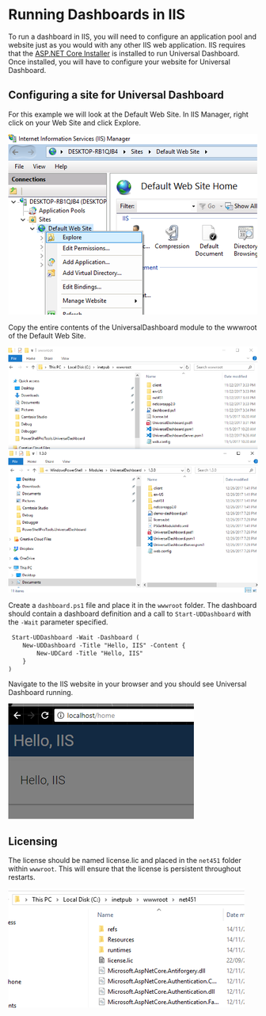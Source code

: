 # Running Dashboards in IIS

To run a dashboard in IIS, you will need to configure an application pool and website just as you would with any other IIS web application. IIS requires that the [ASP.NET Core Installer](https://www.microsoft.com/net/download/windows) is installed to run Universal Dashboard. Once installed, you will have to configure your website for Universal Dashboard.

## Configuring a site for Universal Dashboard

For this example we will look at the Default Web Site. In IIS Manager, right click on your Web Site and click Explore.

![](/assets/explore-iis.png)

Copy the entire contents of the UniversalDashboard module to the wwwroot of the Default Web Site.

![](/assets/copy-iis.png)

Create a `dashboard.ps1` file and place it in the `wwwroot` folder. The dashboard should contain a dashboard definition and a call to `Start-UDDashboard` with the `-Wait` parameter specified.

```
 Start-UDDashboard -Wait -Dashboard (
    New-UDDashboard -Title "Hello, IIS" -Content {
        New-UDCard -Title "Hello, IIS"
    }
)
```

Navigate to the IIS website in your browser and you should see Universal Dashboard running.

![](/assets/iis-running.png)

## Licensing

The license should be named license.lic and placed in the `net451` folder within `wwwroot`. This will ensure that the license is persistent throughout restarts.

![](/assets/iis-license)


